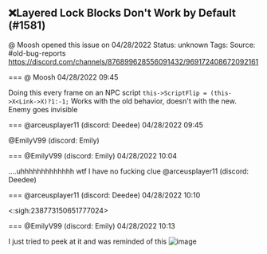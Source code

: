 ## ❌Layered Lock Blocks Don't Work by Default (#1581)
@ Moosh opened this issue on 04/28/2022
Status: unknown
Tags: 
Source: #old-bug-reports https://discord.com/channels/876899628556091432/969172408672092161


=== @ Moosh 04/28/2022 09:45

Doing this every frame on an NPC script ```this->ScriptFlip = (this->X<Link->X)?1:-1;```
Works with the old behavior, doesn't with the new. Enemy goes invisible

=== @arceusplayer11 (discord: Deedee) 04/28/2022 09:45

@EmilyV99 (discord: Emily)

=== @EmilyV99 (discord: Emily) 04/28/2022 10:04

....uhhhhhhhhhhhhh
wtf
I have no fucking clue @arceusplayer11 (discord: Deedee)

=== @arceusplayer11 (discord: Deedee) 04/28/2022 10:10

<:sigh:238773150651777024>

=== @EmilyV99 (discord: Emily) 04/28/2022 10:13

I just
tried to peek at it
and was reminded of this
![image](https://cdn.discordapp.com/attachments/969172408672092161/969179494520868874/unknown.png?ex=65e9933d&is=65d71e3d&hm=9f752121e5686239af4ff8b56fc280a8817a7085adcc1cc8b29997e5fb324b22&)
